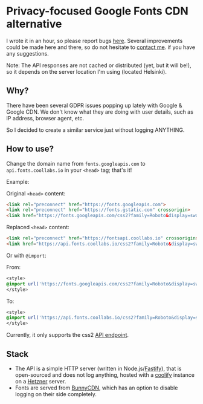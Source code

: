 # Privacy-focused Google Fonts CDN alternative

I wrote it in an hour, so please report bugs [here](https://github.com/coollabsio/fonts/issues/new).
Several improvements could be made here and there, so do not hesitate to [contact me](https://docs.coollabs.io/contact). if you have any suggestions.

Note: The API responses are not cached or distributed (yet, but it will be!), so it depends on the server location I'm using (located Helsinki).

## Why?

There have been several GDPR issues popping up lately with Google & Google CDN. We don't know what they are doing with user details, such as IP address, browser agent, etc.

So I decided to create a similar service just without logging ANYTHING.

## How to use?

Change the domain name from `fonts.googleapis.com` to `api.fonts.coollabs.io` in your `<head>` tag; that's it!

Example:

Original `<head>` content:
```html
<link rel="preconnect" href="https://fonts.googleapis.com">
<link rel="preconnect" href="https://fonts.gstatic.com" crossorigin>
<link href="https://fonts.googleapis.com/css2?family=Roboto&display=swap" rel="stylesheet">
```

Replaced `<head>` content:
```html
<link rel="preconnect" href="https://fontsapi.coollabs.io" crossorigin>
<link href="https://api.fonts.coollabs.io/css2?family=Roboto&display=swap" rel="stylesheet">
```

Or with `@import`:

From:
```css
<style>
@import url('https://fonts.googleapis.com/css2?family=Roboto&display=swap');
</style>
```

To: 
```css
<style>
@import url('https://api.fonts.coollabs.io/css2?family=Roboto&display=swap');
</style>
```

Currently, it only supports the css2 [API endpoint](https://developers.google.com/fonts/docs/css2).

## Stack
- The API is a simple HTTP server (written in Node.js/[Fastify](https://fastify.io)), that is open-sourced and does not log anything, hosted with a [coolify](https://coolify.io) instance on a [Hetzner](https://hetzner.com) server.
- Fonts are served from [BunnyCDN](https://bunny.net), which has an option to disable logging on their side completely.
